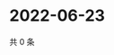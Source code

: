 # 2022-06-23

共 0 条

<!-- BEGIN WEIBO -->
<!-- 最后更新时间 Thu Jun 23 2022 09:15:20 GMT+0800 (China Standard Time) -->

<!-- END WEIBO -->
